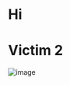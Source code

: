 # Hi
# Victim 2
![image](https://user-images.githubusercontent.com/65381453/132119921-40407079-8ac4-4f9d-a097-aa4bb4c2c353.png)
